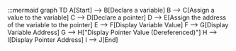 :::mermaid
graph TD
    A[Start] --> B[Declare a variable]
    B --> C[Assign a value to the variable]
    C --> D[Declare a pointer]
    D --> E[Assign the address of the variable to the pointer]
    E --> F[Display Variable Value]
    F --> G[Display Variable Address]
    G --> H["Display Pointer Value (Dereferenced)"]
    H --> I[Display Pointer Address]
    I --> J[End]
